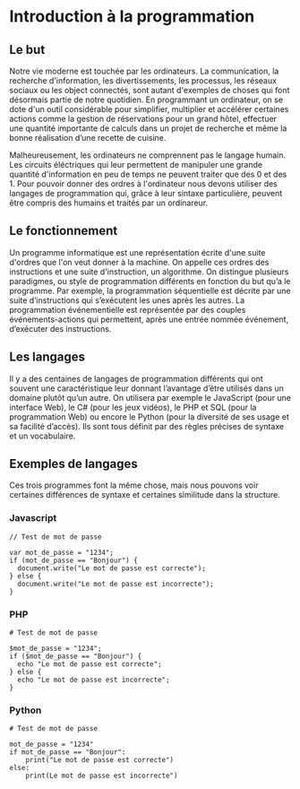 Introduction à la programmation
===============================
 
## Le but  
Notre vie moderne est touchée par les ordinateurs. La communication, la recherche d'information, les divertissements, les processus, les réseaux sociaux ou les object connectés, sont autant d'exemples de choses qui font désormais partie de notre quotidien. En programmant un ordinateur, on se dote d'un outil considérable pour simplifier, multiplier et accélérer certaines actions comme la gestion de réservations pour un grand hôtel, effectuer une quantité importante de calculs dans un projet de recherche et même la bonne réalisation d’une recette de cuisine. 
 
Malheureusement, les ordinateurs ne comprennent pas le langage humain. Les circuits éléctriques qui leur permettent de manipuler une grande quantité d'information en peu de temps ne peuvent traiter que des 0 et des 1. Pour pouvoir donner des ordres à l'ordinateur nous devons utiliser des langages de programmation qui, grâce à leur sintaxe particulière, peuvent être compris des humains et traités par un ordinareur.
 
## Le fonctionnement 
Un programme informatique est une représentation écrite d'une suite d'ordres que l'on veut donner à la machine. On appelle ces ordres des instructions et une suite d'instruction, un algorithme. On distingue plusieurs paradigmes, ou style de programmation différents en fonction du but qu’a le programme. Par exemple, la programmation séquentielle est décrite par une suite d’instructions qui s’exécutent les unes après les autres. La programmation événementielle est représentée par des couples événements-actions qui permettent, après une entrée nommée événement, d’exécuter des instructions. 
 
## Les langages 
Il y a des centaines de langages de programmation différents qui ont souvent une caractéristique leur donnant l’avantage d’être utilisés dans un domaine plutôt qu’un autre. On utilisera par exemple le JavaScript (pour une interface Web), le C# (pour les jeux vidéos), le PHP et SQL (pour la programmation Web) ou encore le Python (pour la diversité de ses usage et sa facilité d’accès). Ils sont tous définit par des règles précises de syntaxe et un vocabulaire. 
 
## Exemples de langages 
Ces trois programmes font la même chose, mais nous pouvons voir certaines différences de syntaxe et certaines similitude dans la structure.

### Javascript

```{code-block} JavaScript
// Test de mot de passe 

var mot_de_passe = "1234";
if (mot_de_passe == "Bonjour") {
  document.write("Le mot de passe est correcte");
} else {
  document.write("Le mot de passe est incorrecte");
}
```
### PHP

```{code-block} PHP
# Test de mot de passe 

$mot_de_passe = "1234";
if ($mot_de_passe == "Bonjour") {
  echo "Le mot de passe est correcte";
} else {
  echo "Le mot de passe est incorrecte";
}
```

### Python

```{code-block} PHP
# Test de mot de passe 

mot_de_passe = "1234"
if mot_de_passe == "Bonjour":
    print("Le mot de passe est correcte")
else:
    print(Le mot de passe est incorrecte")
```

